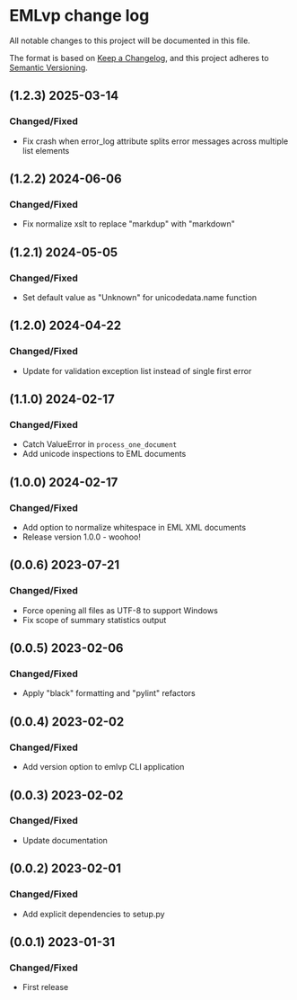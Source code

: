 # EMLvp change log
All notable changes to this project will be documented in this file.

The format is based on [Keep a Changelog](https://keepachangelog.com/en/1.0.0/),
and this project adheres to [Semantic Versioning](https://semver.org/spec/v2.0.0.html).

## (1.2.3) 2025-03-14
### Changed/Fixed
- Fix crash when error_log attribute splits error messages across multiple list elements

## (1.2.2) 2024-06-06
### Changed/Fixed
- Fix normalize xslt to replace "markdup" with "markdown"

## (1.2.1) 2024-05-05
### Changed/Fixed
- Set default value as "Unknown" for unicodedata.name function

## (1.2.0) 2024-04-22
### Changed/Fixed
- Update for validation exception list instead of single first error

## (1.1.0) 2024-02-17
### Changed/Fixed
- Catch ValueError in `process_one_document`
- Add unicode inspections to EML documents

## (1.0.0) 2024-02-17
### Changed/Fixed
- Add option to normalize whitespace in EML XML documents
- Release version 1.0.0 - woohoo!

## (0.0.6) 2023-07-21
### Changed/Fixed
- Force opening all files as UTF-8 to support Windows
- Fix scope of summary statistics output

## (0.0.5) 2023-02-06
### Changed/Fixed
- Apply "black" formatting and "pylint" refactors

## (0.0.4) 2023-02-02
### Changed/Fixed
- Add version option to emlvp CLI application

## (0.0.3) 2023-02-02
### Changed/Fixed
- Update documentation

## (0.0.2) 2023-02-01
### Changed/Fixed
- Add explicit dependencies to setup.py

## (0.0.1) 2023-01-31
### Changed/Fixed
- First release
